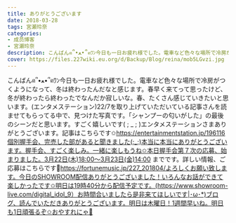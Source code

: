 ```yaml
---
title: ありがとうございます
date: 2018-03-28
tags: 宮瀬玲奈
categories: 
- 成员博客
- 宮瀬玲奈
description: こんばんฅ՞•ﻌ•՞ฅﾜﾝ今日も一日お疲れ様でした。電車など色々な場所で冷房がつくようになって、冬は終わったんだなと感じます。春早く来てって思ったけど、冬が終わったら終わったでなんだか寂しいな。春、たくさん...
cover: https://files.227wiki.eu.org/d/Backup/Blog/reina/mob5LGvzi.jpg 
---
```


こんばんฅ՞•ﻌ•՞ฅﾜﾝ今日も一日お疲れ様でした。電車など色々な場所で冷房がつくようになって、冬は終わったんだなと感じます。春早く来てって思ったけど、冬が終わったら終わったでなんだか寂しいな。春、たくさん感じていきたいと思います。(エンタメステーション)22/7を取り上げていただいている記事さんを読ませてもらってる中で、見つけた写真です。「シャンプーの匂いがした」の最後のシーンだと思います。すごく嬉しいです( ; _ ; )エンタメステーションさまありがとうございます。記事はこちらです✩https://entertainmentstation.jp/196116個別握手会、完売した部があると聞きました(;_;)本当に本当にありがとうございます。握手会、すごく楽しみ。一緒に楽しもうね✩本日握手会第７次の応募、始まりました。3月22日(木)18:00～3月23日(金)14:00 までです。詳しい情報、ご応募はこちらです🌟https://fortunemusic.jp/227_201804/よろしくお願い致します。今日のSHOWROOM配信ありがとうございました！いろんなお話ができて楽しかったです✩明日は19時40分から配信予定です。(https://www.showroom-live.com/digital_idol_9）お時間合いましたら是非来てほしいです|･ω･*)ブログ、読んでいただきありがとうございます。明日は木曜日！1週間早いね。明日も1日頑張るぞ✩おやすれにゃ💓


